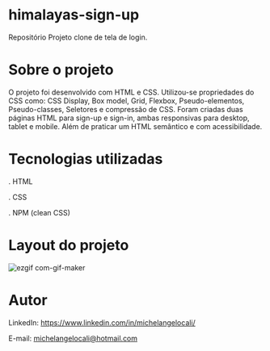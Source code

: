 # himalayas-sign-up
Repositório Projeto clone de tela de login.

# Sobre o projeto
O projeto foi desenvolvido com HTML e CSS. Utilizou-se propriedades do CSS como: CSS Display, Box model, Grid, Flexbox, Pseudo-elementos, Pseudo-classes, Seletores e compressão de CSS.
Foram criadas duas páginas HTML para sign-up e sign-in, ambas responsivas para desktop, tablet e mobile. Além de praticar um HTML semântico e com acessibilidade.

# Tecnologias utilizadas
. HTML

. CSS

. NPM (clean CSS)

# Layout do projeto
![ezgif com-gif-maker](https://user-images.githubusercontent.com/90471567/158077205-532ee169-c742-423c-84bb-149dd464e718.gif)

# Autor
LinkedIn:
https://www.linkedin.com/in/michelangelocali/

E-mail:
michelangelocali@hotmail.com
